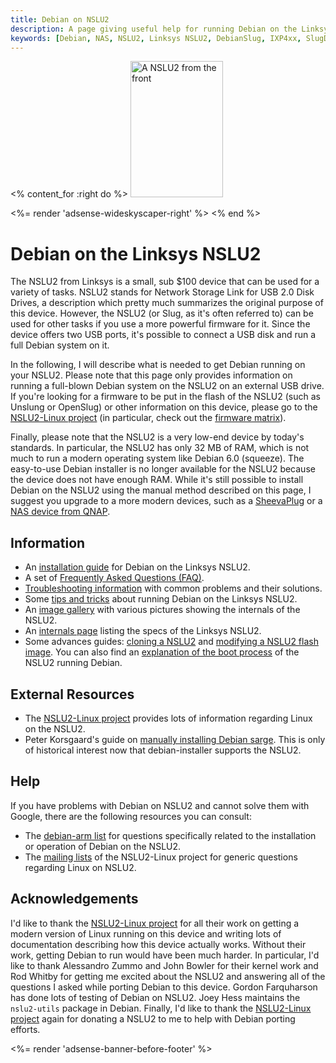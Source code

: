 ```yaml
---
title: Debian on NSLU2
description: A page giving useful help for running Debian on the Linksys NSLU2
keywords: [Debian, NAS, NSLU2, Linksys NSLU2, DebianSlug, IXP4xx, SlugDebian]
---
```


<% content_for :right do %>
<img src = "images/r_nslu2_front.jpg" class="border" alt="A NSLU2 from the front" width="148" height="218" />

<%= render 'adsense-wideskyscaper-right' %>
<% end %>

<h1>Debian on the Linksys NSLU2</h1>

The NSLU2 from Linksys is a small, sub $100 device that can be used for a
variety of tasks.  NSLU2 stands for Network Storage Link for USB 2.0 Disk
Drives, a description which pretty much summarizes the original purpose of
this device.  However, the NSLU2 (or Slug, as it's often referred to) can
be used for other tasks if you use a more powerful firmware for it.  Since
the device offers two USB ports, it's possible to connect a USB disk and
run a full Debian system on it.

In the following, I will describe what is needed to get Debian running on
your NSLU2.  Please note that this page only provides information on
running a full-blown Debian system on the NSLU2 on an external USB drive.
If you're looking for a firmware to be put in the flash of the NSLU2 (such
as Unslung or OpenSlug) or other information on this device, please go to
the <a href = "http://www.nslu2-linux.org/">NSLU2-Linux project</a> (in
particular, check out the <a href =
"http://www.nslu2-linux.org/wiki/FAQ/FirmwareMatrix">firmware matrix</a>).

Finally, please note that the NSLU2 is a very low-end device by today's
standards.  In particular, the NSLU2 has only 32 MB of RAM, which is not
much to run a modern operating system like Debian 6.0 (squeeze).  The
easy-to-use Debian installer is no longer available for the NSLU2 because
the device does not have enough RAM.  While it's still possible to install
Debian on the NSLU2 using the manual method described on this page, I
suggest you upgrade to a more modern devices, such as a <a href =
"../kirkwood/sheevaplug">SheevaPlug</a> or a <a href =
"../kirkwood/qnap">NAS device from QNAP</a>.

<h2>Information</h2>

<ul>

<li>An <a href = "unpack">installation guide</a> for Debian on the Linksys
NSLU2.</li>

<li>A set of <a href = "faq">Frequently Asked Questions (FAQ)</a>.</li>

<li><a href = "troubleshooting">Troubleshooting information</a> with common
problems and their solutions.</li>

<li>Some <a href = "tips">tips and tricks</a> about running Debian on the
Linksys NSLU2.</li>

<li>An <a href = "gallery">image gallery</a> with various pictures showing
the internals of the NSLU2.</li>

<li>An <a href = "specs">internals page</a> listing the specs of the
Linksys NSLU2.</li>

<li>Some advances guides: <a href = "clone">cloning a NSLU2</a> and <a href
= "repack">modifying a NSLU2 flash image</a>.  You can also find an <a href
= "boot">explanation of the boot process</a> of the NSLU2 running
Debian.</li>

</ul>

<h2>External Resources</h2>

<ul>

<li>The <a href = "http://www.nslu2-linux.org/">NSLU2-Linux project</a>
provides lots of information regarding Linux on the NSLU2.</li>

<li>Peter Korsgaard's guide on <a href =
"http://peter.korsgaard.com/articles/debian-nslu2.php">manually installing
Debian sarge</a>.  This is only of historical interest now that
debian-installer supports the NSLU2.</li>

</ul>

<h2>Help</h2>

If you have problems with Debian on NSLU2 and cannot solve them with
Google, there are the following resources you can consult:

<ul>

<li>The <a href = "http://lists.debian.org/debian-arm/">debian-arm list</a>
for questions specifically related to the installation or operation of
Debian on the NSLU2.</li>

<li>The <a href =
"http://www.nslu2-linux.org/wiki/Main/MailingLists">mailing lists</a> of
the NSLU2-Linux project for generic questions regarding Linux on
NSLU2.</li>

</ul>

<h2>Acknowledgements</h2>

I'd like to thank the <a href = "http://www.nslu2-linux.org/">NSLU2-Linux
project</a> for all their work on getting a modern version of Linux running
on this device and writing lots of documentation describing how this device
actually works.  Without their work, getting Debian to run would have been
much harder.  In particular, I'd like to thank Alessandro Zummo and John
Bowler for their kernel work and Rod Whitby for getting me excited about
the NSLU2 and answering all of the questions I asked while porting Debian
to this device.  Gordon Farquharson has done lots of testing of Debian on
NSLU2.  Joey Hess maintains the `nslu2-utils` package in Debian.  Finally,
I'd like to thank the <a href = "http://www.nslu2-linux.org/">NSLU2-Linux
project</a> again for donating a NSLU2 to me to help with Debian porting
efforts.

<div class="bbf">
<%= render 'adsense-banner-before-footer' %>
</div>

